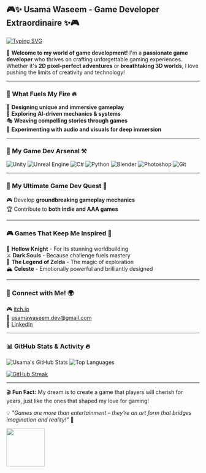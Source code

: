 ## 🎮✨ Usama Waseem - Game Developer Extraordinaire ✨🎮

[![Typing SVG](https://readme-typing-svg.demolab.com?font=Fira+Code&size=22&pause=1000&color=36BCF7&width=500&lines=Game+Developer+%7C+Tech+Enthusiast;Passionate+about+Game+Development;Crafting+Immersive+Gaming+Worlds)](https://git.io/typing-svg)

🚀 **Welcome to my world of game development!** I'm a **passionate game developer** who thrives on crafting unforgettable gaming experiences. Whether it's **2D pixel-perfect adventures** or **breathtaking 3D worlds**, I love pushing the limits of creativity and technology! 

---

### 🎯 What Fuels My Fire 🔥
🎨 **Designing unique and immersive gameplay**  
🧠 **Exploring AI-driven mechanics & systems**  
🎭 **Weaving compelling stories through games**  
🎵 **Experimenting with audio and visuals for deep immersion**  

---

### 🔧 My Game Dev Arsenal ⚒️
![Unity](https://img.shields.io/badge/Engine-Unity-000?logo=unity&logoColor=white)
![Unreal Engine](https://img.shields.io/badge/Engine-Unreal-0E1128?logo=unreal-engine&logoColor=white)
![C#](https://img.shields.io/badge/Language-C%23-239120?logo=c-sharp&logoColor=white)
![Python](https://img.shields.io/badge/Language-Python-3776AB?logo=python&logoColor=white)
![Blender](https://img.shields.io/badge/Tool-Blender-F5792A?logo=blender&logoColor=white)
![Photoshop](https://img.shields.io/badge/Tool-Photoshop-31A8FF?logo=adobe-photoshop&logoColor=white)
![Git](https://img.shields.io/badge/VersionControl-Git-F05032?logo=git&logoColor=white)

---

### 🚀 My Ultimate Game Dev Quest 🎯
🎮 Develop **groundbreaking gameplay mechanics**  
🏆 Contribute to **both indie and AAA games**  

---

### 🎮 Games That Keep Me Inspired 🌟
🦋 **Hollow Knight** - For its stunning worldbuilding  
⚔️ **Dark Souls** - Because challenge fuels mastery  
🌿 **The Legend of Zelda** - The magic of exploration  
🏔️ **Celeste** - Emotionally powerful and brilliantly designed  

---

### 📡 Connect with Me! 🌍
🎮 [itch.io](https://usamawaseem.itch.io/)  
📧 [usamawaseem.dev@gmail.com](mailto:usamawaseem.dev@gmail.com)  
💼 [LinkedIn](https://www.linkedin.com/in/usama-waseem-dev)  

---

### 📊 GitHub Stats & Activity 🔥
![Usama's GitHub Stats](https://github-readme-stats.vercel.app/api?username=Smart773&show_icons=true&theme=radical)
![Top Languages](https://github-readme-stats.vercel.app/api/top-langs/?username=Smart773&layout=compact&theme=radical)

[![GitHub Streak](https://streak-stats.demolab.com/?user=Smart773&theme=radical)](https://git.io/streak-stats)

---

🎬 **Fun Fact:** My dream is to create a game that players will cherish for years, just like the ones that shaped my love for gaming!  

💡 _"Games are more than entertainment – they're an art form that bridges imagination and reality!"_ 🚀

<img src="https://media.tenor.com/z6nEUPH4-IMAAAAd/game-controller.gif" width="100px">
